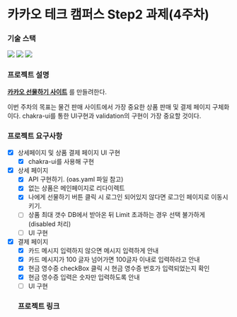 # 카카오 테크 캠퍼스 Step2 과제(4주차)
###  기술 스택
<img src="https://img.shields.io/badge/TypeScript-3178C6?style=for-the-badge&logo=TypeScript&logoColor=white">
<img src="https://img.shields.io/badge/React-61DAFB?style=for-the-badge&logo=React&logoColor=black">
<img src="https://img.shields.io/badge/Git-F05032?style=for-the-badge&logo=Git&logoColor=white">
</br>

### 프로젝트 설명
**[카카오 선물하기 사이트](https://gift.kakao.com/home)** 를 만들려한다.

이번 주차의 목표는 물건 판매 사이트에서 가장 중요한 상품 판매 및 결제 페이지 구체화이다. chakra-ui를 통한 UI구현과 validation의 구현이 가장 중요할 것이다.


### 프로젝트 요구사항
- [X] 상세페이지 및 상품 결제 페이지 UI 구현
  - [X] chakra-ui를 사용해 구현
- [X] 상세 페이지 
  - [X] API 구현하기. (oas.yaml 파일 참고)
  - [X] 없는 상품은 메인페이지로 리다이렉트
  - [X] 나에게 선물하기 버튼 클릭 시 로그인 되어있지 않다면 로그인 페이지로 이동시키기.
  - [ ] 상품 최대 갯수 DB에서 받아온 뒤 Limit 초과하는 경우 선택 불가하게(disabled 처리)
  - [ ] UI 구현
- [X] 결제 페이지
  - [X] 카드 메시지 입력하지 않으면 메시지 입력하게 안내
  - [X] 카드 메시지가 100 글자 넘어가면 100글자 이내로 입력하라고 안내
  - [X] 현금 영수증 checkBox 클릭 시 현금 영수증 번호가 입력되었는지 확인
  - [X] 현금 영수증 입력은 숫자만 입력하도록 안내
  - [ ] UI 구현

  ### 프로젝트 링크
